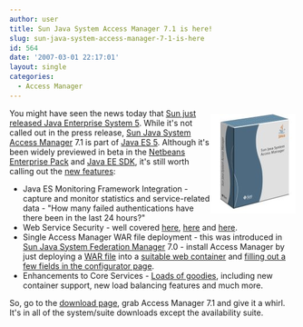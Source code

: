 ```yaml
---
author: user
title: Sun Java System Access Manager 7.1 is here!
slug: sun-java-system-access-manager-7-1-is-here
id: 564
date: '2007-03-01 22:17:01'
layout: single
categories:
  - Access Manager
---
```


[<span style="margin-bottom: 10px; margin-top: 10px; float: right;">![](images/Sun_Java_System_Access_Manager_trans.150x176.jpg)</span>](http://www.sun.com/software/products/access_mgr/)

You might have seen the news today that [Sun just released Java Enterprise System 5](http://www.prnewswire.com/cgi-bin/stories.pl?ACCT=104&STORY=/www/story/03-01-2007/0004537344&EDATE=). While it's not called out in the press release, [Sun Java System Access Manager](http://www.sun.com/software/products/access_mgr/) 7.1 is part of [Java ES 5](http://www.sun.com/software/javaenterprisesystem/index.jsp). Although it's been widely previewed in beta in the [Netbeans Enterprise Pack](http://www.netbeans.org/products/enterprise/) and [Java EE SDK](http://java.sun.com/javaee/downloads/index.jsp), it's still worth calling out the [new features](http://docs.sun.com/app/docs/doc/819-4683/6n6qn8566?a=view):

*   Java ES Monitoring Framework Integration - capture and monitor statistics and service-related data - "How many failed authentications have there been in the last 24 hours?"
*   Web Service Security - well covered [here](http://blogs.sun.com/page/theaquarium?anchor=securing_communications_in_web_services), [here](http://blogs.sun.com/superpat/entry/sun_developer_network_channel_identity) and [here](http://blogs.sun.com/superpat/entry/access_manager_7_1_beta).
*   Single Access Manager WAR file deployment - this was introduced in [Sun Java System Federation Manager](http://www.sun.com/software/products/federation_mgr/) 7.0 - install Access Manager by just deploying a [WAR file](http://en.wikipedia.org/wiki/WAR_(file_format)) into a [suitable web container](http://docs.sun.com/app/docs/doc/819-4683/6n6qn8567?a=view) and [filling out a few fields in the configurator page](http://docs.sun.com/app/docs/doc/819-5899/6n7uuthas?a=view).
*   Enhancements to Core Services - [Loads of goodies](http://docs.sun.com/app/docs/doc/819-4683/6n6qn8567?a=view#gcqjr), including new container support, new load balancing features and much more.

So, go to the [download page](http://www.sun.com/software/javaenterprisesystem/getit.jsp), grab Access Manager 7.1 and give it a whirl. It's in all of the system/suite downloads except the availability suite.